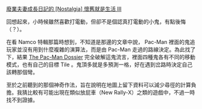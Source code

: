 [廢業夫妻成長日記的 [Nostalgia] 懷舊就是生活 III](http://sdkfz251.blogspot.com/2010/01/nostalgia-iii.html)

回想起來，小時候雖然喜歡打電動，但卻不是個認真打電動的小鬼，有點後悔（？）。

在看 Namco 特輯那篇時想到，不知道是那邊的文章中說， Pac-Man 裡面的鬼追玩家並沒有用到什麼複雜的演算法，而是由 Pac-Man 走過的路線決定。為此找了下，結果 [The Pac-Man Dossier](http://home.comcast.net/~jpittman2/pacman/pacmandossier.html) 完全破解這鬼流言，裡面四種鬼各有不同的移動模式，也有自己的目標 Tile 。鬼頂多就是多預測一格，好在遇到岔路時決定自己該轉那個彎。

至於之前聽到的那個神奇作法，旨在說明在地圖上留下資料可以減少尋徑的計算負擔。我猜比較有可能出現在類似放屁車（New Rally-X）之類的遊戲中，不過一時找不到證據。

